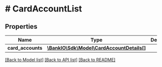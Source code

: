 # # CardAccountList

## Properties

Name | Type | Description | Notes
------------ | ------------- | ------------- | -------------
**card_accounts** | [**\BankIO\Sdk\Model\CardAccountDetails[]**](CardAccountDetails.md) |  | 

[[Back to Model list]](../../README.md#documentation-for-models) [[Back to API list]](../../README.md#documentation-for-api-endpoints) [[Back to README]](../../README.md)


